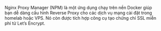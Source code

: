 Nginx Proxy Manager (NPM) là một ứng dụng chạy trên nền Docker giúp bạn dễ dàng cấu hình Reverse Proxy cho các dịch vụ mạng cài đặt trong homelab hoặc VPS. 
Nó còn được tích hợp công cụ tạo chứng chỉ SSL miễn phí từ Let’s Encrypt.
